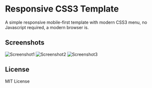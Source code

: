 # Responsive CSS3 Template

A simple responsive mobile-first template with modern CSS3 menu, no Javascript
required, a modern browser is.

## Screenshots

![Screenshot1](https://raw.githubusercontent.com/renegadevi/Responsive-CSS3-Template/master/Screenshots/Desktop.png?token=AKfO3d4y4vKky95DXT8WFvjXa5XDn27Zks5WwNAEwA%3D%3D)
![Screenshot2](https://raw.githubusercontent.com/renegadevi/Responsive-CSS3-Template/master/Screenshots/Mobile.png?token=AKfO3dm_NT6jOTHyLU_CtV8XHbI8LS1Gks5WwNA2wA%3D%3D)
![Screenshot3](https://raw.githubusercontent.com/renegadevi/Responsive-CSS3-Template/master/Screenshots/Menu.png?token=AKfO3cnnXWdS1qksqWWDcfDcEKqZ1jKOks5WwNBMwA%3D%3D)

## License
MIT License
